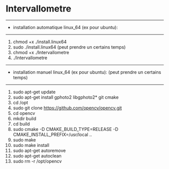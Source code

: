 
# Intervallometre
-----------------
* installation automatique linux_64 (ex pour ubuntu):
-----------------
1. chmod +x ./install.linux64
2. sudo ./install.linux64 (peut prendre un certains temps)
3. chmod +x ./Intervallometre
4. ./Intervallometre

----------------------
* installation manuel linux_64 (ex pour ubuntu): (peut prendre un certains temps)
----------------------
1. sudo apt-get update
2. sudo apt-get install gphoto2 libgphoto2* git cmake
3. cd /opt
4. sudo git clone https://github.com/opencv/opencv.git
5. cd opencv
6. mkdir build
7. cd build
8. sudo cmake -D CMAKE_BUILD_TYPE=RELEASE -D CMAKE_INSTALL_PREFIX=/usr/local ..
9. sudo make
10. sudo make install
11. sudo apt-get autoremove
12. sudo apt-get autoclean
13. sudo rm -r /opt/opencv
